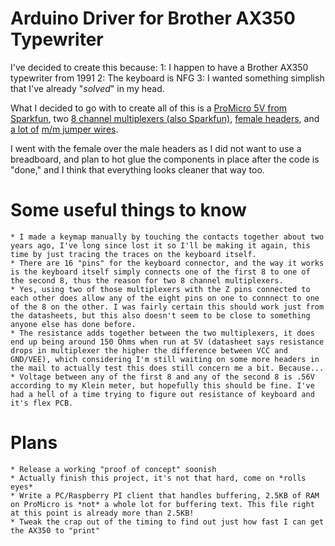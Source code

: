 # Arduino Driver for Brother AX350 Typewriter

I've decided to create this because:
	1: I happen to have a Brother AX350 typewriter from 1991
	2: The keyboard is NFG
	3: I wanted something simplish that I've already "*solved*" in my head.
	

What I decided to go with to create all of this is a [ProMicro 5V from Sparkfun](https://www.sparkfun.com/products/12640), two [8 channel multiplexers (also Sparkfun)](https://www.sparkfun.com/products/13906), [female headers](https://www.sparkfun.com/products/115), and [a lot of](https://www.sparkfun.com/products/13870) [m/m jumper wires](https://www.sparkfun.com/products/12795).

I went with the female over the male headers as I did not want to use a breadboard, and plan to hot glue the components in place after the code is "done," and I think that everything looks cleaner that way too. 

# Some useful things to know

	* I made a keymap manually by touching the contacts together about two years ago, I've long since lost it so I'll be making it again, this time by just tracing the traces on the keyboard itself.
	* There are 16 "pins" for the keyboard connector, and the way it works is the keyboard itself simply connects one of the first 8 to one of the second 8, thus the reason for two 8 channel multiplexers.
	* Yes, using two of those multiplexers with the Z pins connected to each other does allow any of the eight pins on one to connnect to one of the 8 on the other. I was fairly certain this should work just from the datasheets, but this also doesn't seem to be close to something anyone else has done before.
	* The resistance adds together between the two multiplexers, it does end up being around 150 Ohms when run at 5V (datasheet says resistance drops in multiplexer the higher the difference between VCC and GND/VEE), which considering I'm still waiting on some more headers in the mail to actually test this does still concern me a bit. Because...
	* Voltage between any of the first 8 and any of the second 8 is .56V according to my Klein meter, but hopefully this should be fine. I've had a hell of a time trying to figure out resistance of keyboard and it's flex PCB.

# Plans
	* Release a working "proof of concept" soonish
	* Actually finish this project, it's not that hard, come on *rolls eyes*
	* Write a PC/Raspberry PI client that handles buffering, 2.5KB of RAM on ProMicro is *not* a whole lot for buffering text. This file right at this point is already more than 2.5KB!
	* Tweak the crap out of the timing to find out just how fast I can get the AX350 to "print"